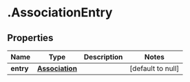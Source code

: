 # .AssociationEntry

## Properties
Name | Type | Description | Notes
------------ | ------------- | ------------- | -------------
**entry** | [**Association**](Association.md) |  | [default to null]


